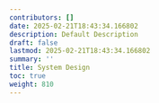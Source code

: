```yaml
---
contributors: []
date: 2025-02-21T18:43:34.166802
description: Default Description
draft: false
lastmod: 2025-02-21T18:43:34.166802
summary: ''
title: System Design
toc: true
weight: 810
---
```



